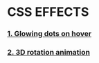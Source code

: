 # CSS EFFECTS

### [1. Glowing dots on hover](https://github.com/saugataroy-5791/css-effects/tree/main/glowing%20dots%20on%20hover "Glowing dots on hover")

### [2. 3D rotation animation](https://github.com/saugataroy-5791/css-effects "3D rotation animation")
